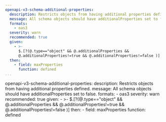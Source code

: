 ```yaml
---
openapi-v3-schema-additional-properties:
  description: Restricts objects from having additional properties defined.
  message: All schema objects should have additionalProperties set to false.
  formats:
    - oas3
  severity: warn
  recommended: true
  given:
    - >-
      $.[?(@.type=="object" && @.additionalProperties &&
      @.additionalProperties!=true && @.additionalProperties!=false )]
  then:
    - field: maxProperties
      function: defined
...
```

openapi-v3-schema-additional-properties:
  description: Restricts objects from having additional properties defined.
  message: All schema objects should have additionalProperties set to false.
  formats:
    - oas3
  severity: warn
  recommended: true
  given:
    - >-
      $.[?(@.type=="object" && @.additionalProperties &&
      @.additionalProperties!=true && @.additionalProperties!=false )]
  then:
    - field: maxProperties
      function: defined
